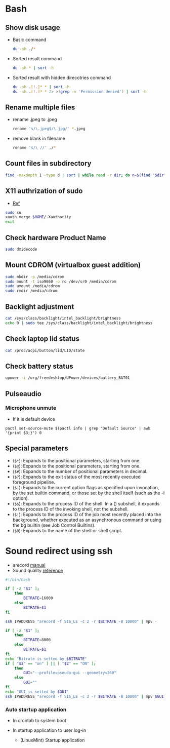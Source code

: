 # Bash

## Show disk usage
- Basic command
  ```bash
  du -sh ./*
  ```

- Sorted result command
  ```bash
  du -sh * | sort -h
  ```

- Sorted result with hidden direcotries command
  ```bash
  du -sh .[!.]* * | sort -h
  du -sh .[!.]* * 2> >(grep -v 'Permission denied') | sort -h
  ```

## Rename multiple files
- rename .jpeg to .jpeg
  ```bash
  rename 's/\.jpeg$/\.jpg/' *.jpeg
  ```

- remove blank in filename
  ```bash
  rename 's/\ //' ./*
  ```

## Count files in subdirectory
```bash
find -maxdepth 1 -type d | sort | while read -r dir; do n=$(find "$dir" -type f | wc -l); printf "%4d : %s\n" $n "$dir"; done
```

## X11 authrization of sudo
- [Ref](https://unix.stackexchange.com/questions/110558/su-with-error-x11-connection-rejected-because-of-wrong-authentication)
```bash
sudo su
xauth merge $HOME/.Xauthority
exit
```

## Check hardware Product Name
```bash
sudo dmidecode
```

## Mount CDROM (virtualbox guest addition)
```bash
sudo mkdir -p /media/cdrom
sudo mount -t iso9660 -o ro /dev/sr0 /media/cdrom
sudo umount /media/cdrom
sudo rmdir /media/cdrom
```

## Backlight adjustment

```bash
cat /sys/class/backlight/intel_backlight/brightness
echo 0 | sudo tee /sys/class/backlight/intel_backlight/brightness
```

## Check laptop lid status

```bash
cat /proc/acpi/button/lid/LID/state
```

## Check battery status

```bash
upower -i /org/freedesktop/UPower/devices/battery_BAT01
```

## Pulseaudio

### Microphone unmute
- If it is default device
```
pactl set-source-mute $(pactl info | grep "Default Source" | awk '{print $3;}') 0
```

## Special parameters

- (`$*`): Expands to the positional parameters, starting from one.
- (`$@`): Expands to the positional parameters, starting from one.
- (`$#`): Expands to the number of positional parameters in decimal.
- (`$?`): Expands to the exit status of the most recently executed foreground pipeline.
- (`$-`): Expands to the current option flags as specified upon invocation, by the set builtin command, or those set by the shell itself (such as the -i option).
- (`$$`): Expands to the process ID of the shell. In a () subshell, it expands to the process ID of the invoking shell, not the subshell.
- (`$!`): Expands to the process ID of the job most recently placed into the background, whether executed as an asynchronous command or using the bg builtin (see Job Control Builtins).
- (`$0`): Expands to the name of the shell or shell script.


# Sound redirect using ssh

- arecord [manual](https://linux.die.net/man/1/arecord)
- Sound quality [reference](https://trac.ffmpeg.org/wiki/audio%20types)

```bash
#!/bin/bash

if [ -z "$1" ];
    then
        BITRATE=16000
    else
        BITRATE=$1
fi

ssh IPADDRESS "arecord -f S16_LE -c 2 -r $BITRATE -B 10000" | mpv -
```

```bash
if [ -z "$1" ];
    then
        BITRATE=8000
    else
        BITRATE=$1
fi
echo "Bitrate is setted by $BITRATE"
if [ "$2" == "on" ] || [ "$2" == "ON" ];
    then
        GUI="--profile=pseudo-gui --geometry=360"
    else
        GUI=""
fi
echo "GUI is setted by $GUI"
ssh IPADDRESS "arecord -f S16_LE -c 2 -r $BITRATE -B 10000" | mpv $GUI -
```

### Auto startup application

- In crontab to system boot

- In startup application to user log-in

  - (LinuxMint) Startup application

